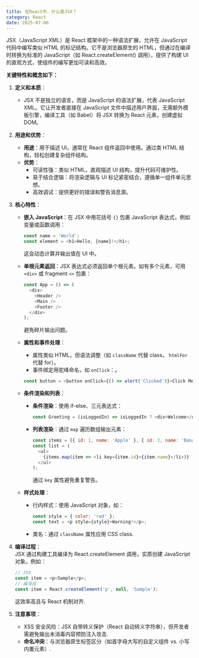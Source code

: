 ```yaml
---
title: 在React中，什么是JSX？
category: React
date: 2025-07-06
---
```

JSX（JavaScript XML）是 React 框架中的一种语法扩展，允许在 JavaScript 代码中编写类似 HTML 的标记结构。它不是浏览器原生的 HTML，但通过在编译时转换为标准的 JavaScript（如 React.createElement() 调用），提供了构建 UI 的直观方式，使组件的编写更加可读和高效。  

**关键特性和概念如下：**  
1. **定义和本质**：  
   - JSX 不是独立的语言，而是 JavaScript 的语法扩展，代表 JavaScript XML。它让开发者直接在 JavaScript 文件中描述用户界面，无需额外模板引擎，编译工具（如 Babel）将 JSX 转换为 React 元素，创建虚拟 DOM。  

2. **用途和优势**：  
   - **用途**：用于描述 UI，通常在 React 组件返回中使用。通过类 HTML 结构，轻松创建复杂组件结构。  
   - **优势**：  
     - 可读性强：类似 HTML，直观描述 UI 结构，提升代码可维护性。  
     - 易于结合逻辑：将渲染逻辑与 UI 标记紧密结合，遵循单一组件单元思想。  
     - 高效调试：提供更好的错误和警告消息源。  

3. **核心特性**：  
   - **嵌入 JavaScript**：在 JSX 中用花括号 `{}` 包裹 JavaScript 表达式，例如变量或函数调用：  
     ```javascript
     const name = 'World';
     const element = <h1>Hello, {name}!</h1>;
     ```  
     这会动态计算并输出值在 UI 中。  
   - **单根元素返回**：JSX 表达式必须返回单个根元素。如有多个元素，可用 `<div>` 或 fragment `<>` 包裹：  
     ```javascript
     const App = () => (
       <div>
         <Header />
         <Main />
         <Footer />
       </div>
     );
     ```  
     避免碎片输出问题。  
   - **属性和事件处理**：  
     - 属性类似 HTML，但语法调整（如 `className` 代替 class， `htmlFor` 代替 for）。  
     - 事件绑定用驼峰命名，如 `onClick`：。  
     ```javascript
     const button = <button onClick={() => alert('Clicked')}>Click Me</button>;
     ```  

   - **条件渲染和列表**：  
     - **条件渲染**：使用 if-else、三元表达式：  
       ```javascript
       const Greeting = (isLoggedIn) => isLoggedIn ? <div>Welcome</div> : <div>Login</div>;
       ```  
     - **列表渲染**：通过 `map` 遍历数组输出元素：  
       ```javascript
       const items = [{ id: 1, name: 'Apple' }, { id: 2, name: 'Banana' }];
       const list = (
         <ul>
           {items.map(item => <li key={item.id}>{item.name}</li>)}
         </ul>
       );
       ```  
       通过 `key` 属性避免重复警告。  

   - **样式处理**：  
     - 行内样式：使用 JavaScript 对象，如：  
       ```javascript
       const style = { color: 'red' };
       const text = <p style={style}>Warning!</p>;
       ```  
     - 类名：通过 `className` 属性应用 CSS class.  

4. **编译过程**：  
   JSX 通过构建工具编译为 React.createElement 调用，实质创建 JavaScript 对象。例如：  
   ```javascript
   // JSX
   const item = <p>Sample</p>;
   // 编译后
   const item = React.createElement('p', null, 'Sample');
   ```  
   这效率高且与 React 机制对齐.  

5. **注意事项**：  
   - XSS 安全风险：JSX 自带转义保护（React 自动转义字符串），但开发者需避免输出未消毒内容预防注入攻击.  
   - **命名冲突**：与浏览器原生标签区分（如首字母大写的自定义组件 vs. 小写内置元素）.  
